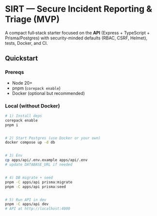 # SIRT — Secure Incident Reporting & Triage (MVP)

A compact full‑stack starter focused on the **API** (Express + TypeScript + Prisma/Postgres) with security-minded defaults (RBAC, CSRF, Helmet), tests, Docker, and CI.

## Quickstart

### Prereqs

- Node 20+
- pnpm (`corepack enable`)
- Docker (optional but recommended)

### Local (without Docker)

```bash
# 1) Install deps
corepack enable
pnpm i


# 2) Start Postgres (use Docker or your own)
docker compose up -d db


# 3) Env
cp apps/api/.env.example apps/api/.env
# update DATABASE_URL if needed


# 4) DB migrate + seed
pnpm -C apps/api prisma:migrate
pnpm -C apps/api prisma:seed


# 5) Run API in dev
pnpm -C apps/api dev
# API at http://localhost:4000
```
